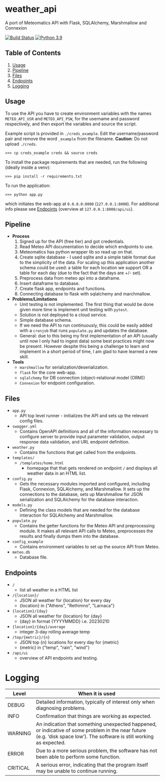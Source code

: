 # weather_api
A port of Meteomatics API with Flask, SQLAlchemy, Marshmallow and Connexion

[![Build Status](https://travis-ci.org/joemccann/dillinger.svg?branch=master)](https://travis-ci.org/joemccann/dillinger) [![Python 3.9](https://img.shields.io/badge/python-3.9-blue.svg)](https://www.python.org/downloads/release/python-360/)

## Table of Contents
1. [Usage](#usage)
2. [Pipeline](#pipeline)
3. [Files](#files)
4. [Endpoints](#endpoints)
5. [Logging](#logging)

## Usage <a name="usage"></a>

To use the API you have to create environment variables
with the names `METEO_API_USR` and `METEO_API_PSW`, for the username and password respectively, and then export the variables and source the script.

Example script is provided in `./creds_example`. Edit the username/password pair and remove the word `_example` from the filename. **Caution**: Do not upload `./creds`.

```lang-bash
>>> cp creds_example creds && source creds
```
To install the package requirements that are needed, run the following (ideally inside a venv):
```lang-bash
>>> pip install -r requirements.txt 
```

To run the application:
```lang-bash
>>> python app.py
```
which initiates the web-app at `0.0.0.0:8000` (`127.0.0.1:8000`). For additional info please see [Endpoints](#endpoints) (overview at `127.0.0.1:8000/api/ui`).

## Pipeline <a name="pipeline"></a>
- **Process**
    1. Signed up for the API (free tier) and got credentials.
    2. Read Meteo API documentation to decide which endpoints to use.
    3. Meteomatics has python wrapper lib so read up on that.
    4. Create sqlite database - I used sqlite and a simple table format due to the simplicity of the data. For scaling up this application another schema could be used: a table for each location we support OR a table for each day (due to the fact that the days are +/- set).  
    5. Preprocess data from meteo api into a dataframe.
    6. Insert dataframe to database.
    7. Create flask app, endpoints and functions.
    8. Connecting database to flask with sqlalchemy and marchmallow.
- **Problems/Limitations**
    - Unit testing is not implemented. The first thing that would be done given more time is implement unit testing with `pytest`.
    - Solution is not deployed to a cloud service.
    - Simple database schema.
    - If we need the API to run continuously, this could be easily added with a `cronjob` that runs `populate.py` and updates the database.
    - General: due to this being my first implementation of an API (usually until now I only had to ingest data) some best practices might now be present. However despite this being a challenge to learn and implement in a short period of time, I am glad to have learned a new skill.
- **Tools**
    - `marshmallow` for serialization/deserialization.
    - `flask` for the core web-app.
    - `sqlalchemy` for DB connection (object-relational model (ORM))
    - `Connexion` for endpoint configuration.
## Files <a name="files"></a>
- `app.py`
	- API top level runner - initializes the API and sets up the relevant config files.
- `swagger.yml`
	- Contains OpenAPI definitions and all of the information necessary to configure server to provide input parameter validation, output response data validation, and URL endpoint definition.
- `weather.py`
	- Contains the functions that get called from the endpoints.
- `templates/`
	- `/templates/home.html`
		- homepage that that gets rendered on endpoint `/` and displays all weather data in an HTML list.
- `config.py`
	- Gets the necessary modules imported and configured, including Flask, Connexion, SQLAlchemy, and Marshmallow. It sets up the connections to the database, sets up Marshmallow for JSON serialization and SQLAlchemy for the database interaction.
- `models.py`
	- Defining the class models that are needed for the database interaction for SQLAlchemy and Marshmallow.
- `populate.py`
	- Contains the getter functions for the Meteo API and preprocessing module. It makes all relevant API calls to Meteo, preprocesses the results and finally dumps them into the database.
- `config_example`
	- Contains environment variables to set up the source API from Meteo.
- `meteo.db`
	- Database file.

## Endpoints <a name="endpoints"></a>
- `/`
    - list all weather in a HTML list
- `/{location}/`
	- JSON all weather for {location} for every day
	- {location} in {"Athens", "Rethimno", "Larnaca"}
- `{location}/{day}`
	- JSON all weather for {location} for {day}
	- {day} in format {YYYYMMDD} i.e. 20230210
- `{location}/{day}/average`
	- integer 3-day rolling average temp
- `/top/{metric}/{n}`
	- JSON top {n} locations for every day for {metric}
	- {metric} in {"temp", "rain", "wind"}
- `/api/ui`
    - overview of API endpoints and testing.  

# Logging <a name="logging"></a>
| Level      | When it is used |
| ----------- | ----------- |
| DEBUG      | Detailed information, typically of interest only when diagnosing problems.|
| INFO      | Confirmation that things are working as expected.|
| WARNING      | An indication that something unexpected happened, or indicative of some problem in the near future (e.g. ‘disk space low’). The software is still working as expected.|
| ERROR   | Due to a more serious problem, the software has not been able to perform some function.|
| CRITICAL      | A serious error, indicating that the program itself may be unable to continue running.|
